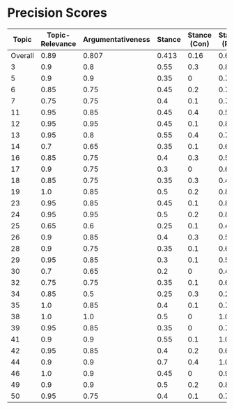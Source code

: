 # Precision Scores
| Topic | Topic-Relevance | Argumentativeness | Stance | Stance (Con) | Stance (Pro) |
|---|---|---|---|---|---|
| Overall | 0.89 | 0.807 | 0.413 | 0.16 | 0.667 |
| 3 | 0.9 | 0.8 | 0.55 | 0.3 | 0.8 |
| 5 | 0.9 | 0.9 | 0.35 | 0 | 0.7 |
| 6 | 0.85 | 0.75 | 0.45 | 0.2 | 0.7 |
| 7 | 0.75 | 0.75 | 0.4 | 0.1 | 0.7 |
| 11 | 0.95 | 0.85 | 0.45 | 0.4 | 0.5 |
| 12 | 0.95 | 0.95 | 0.45 | 0.1 | 0.8 |
| 13 | 0.95 | 0.8 | 0.55 | 0.4 | 0.7 |
| 14 | 0.7 | 0.65 | 0.35 | 0.1 | 0.6 |
| 16 | 0.85 | 0.75 | 0.4 | 0.3 | 0.5 |
| 17 | 0.9 | 0.75 | 0.3 | 0 | 0.6 |
| 18 | 0.85 | 0.75 | 0.35 | 0.3 | 0.4 |
| 19 | 1.0 | 0.85 | 0.5 | 0.2 | 0.8 |
| 23 | 0.95 | 0.85 | 0.45 | 0.1 | 0.8 |
| 24 | 0.95 | 0.95 | 0.5 | 0.2 | 0.8 |
| 25 | 0.65 | 0.6 | 0.25 | 0.1 | 0.4 |
| 26 | 0.9 | 0.85 | 0.4 | 0.3 | 0.5 |
| 28 | 0.9 | 0.75 | 0.35 | 0.1 | 0.6 |
| 29 | 0.95 | 0.85 | 0.3 | 0.1 | 0.5 |
| 30 | 0.7 | 0.65 | 0.2 | 0 | 0.4 |
| 32 | 0.75 | 0.75 | 0.35 | 0.1 | 0.6 |
| 34 | 0.85 | 0.5 | 0.25 | 0.3 | 0.2 |
| 35 | 1.0 | 0.85 | 0.4 | 0.1 | 0.7 |
| 38 | 1.0 | 1.0 | 0.5 | 0 | 1.0 |
| 39 | 0.95 | 0.85 | 0.35 | 0 | 0.7 |
| 41 | 0.9 | 0.9 | 0.55 | 0.1 | 1.0 |
| 42 | 0.95 | 0.85 | 0.4 | 0.2 | 0.6 |
| 44 | 0.9 | 0.9 | 0.7 | 0.4 | 1.0 |
| 46 | 1.0 | 0.9 | 0.45 | 0 | 0.9 |
| 49 | 0.9 | 0.9 | 0.5 | 0.2 | 0.8 |
| 50 | 0.95 | 0.75 | 0.4 | 0.1 | 0.7 |
